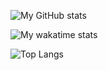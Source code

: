 ![My GitHub stats](https://github-readme-stats.vercel.app/api?username=Glimmer0x&show_icons=true&theme=dark)

![My wakatime stats](https://github-readme-stats.vercel.app/api/wakatime?username=@Kity2023&show_icons=true&theme=dark)

![Top Langs](https://github-readme-stats.vercel.app/api/top-langs/?username=Glimmer0x&show_icons=true&theme=dark)
